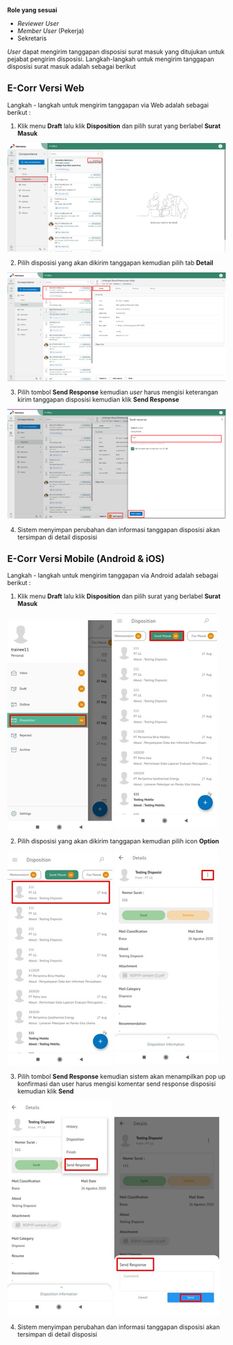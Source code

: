**Role yang sesuai**

- *Reviewer User*
- *Member User* (Pekerja)
- Sekretaris

 _User_ dapat mengirim tanggapan disposisi surat masuk yang ditujukan untuk pejabat pengirim disposisi. Langkah-langkah untuk mengirim tanggapan disposisi surat masuk adalah sebagai berikut

## **E-Corr Versi Web**

Langkah - langkah untuk mengirim tanggapan via Web adalah sebagai berikut :

1.    Klik menu **Draft** lalu klik **Disposition** dan pilih surat yang berlabel **Surat Masuk**

![gambar](SuratMasuk/SM_Web/02SM48.png)

2.    Pilih disposisi yang akan dikirim tanggapan kemudian pilih tab **Detail**

![gambar](SuratMasuk/SM_Web/02SM49.png)

3.    Pilih tombol **Send Response** kemudian _user_ harus mengisi keterangan kirim tanggapan disposisi kemudian klik **Send Response**

![gambar](SuratMasuk/SM_Web/02SM50.png)

4.    Sistem menyimpan perubahan dan informasi tanggapan disposisi akan tersimpan di detail disposisi



## **E-Corr Versi Mobile (Android & iOS)**

Langkah - langkah untuk mengirim tanggapan via Android adalah sebagai berikut :

1.  Klik menu **Draft** lalu klik **Disposition** dan pilih surat yang berlabel **Surat Masuk**
   
![gambar](SuratMasuk/SM_Android/Tanggapdisposisi/A01.jpg) ![gambar](SuratMasuk/SM_Android/Tanggapdisposisi/A02.jpg) 

2. Pilih disposisi yang akan dikirim tanggapan kemudian pilih icon **Option**

![gambar](SuratMasuk/SM_Android/Tanggapdisposisi/A03.jpg) ![gambar](SuratMasuk/SM_Android/Tanggapdisposisi/A04.jpg) 

3. Pilih tombol **Send Response** kemudian sistem akan menampilkan pop up konfirmasi dan user harus mengisi komentar send response disposisi kemudian klik **Send**

![gambar](SuratMasuk/SM_Android/Tanggapdisposisi/A05.jpg) ![gambar](SuratMasuk/SM_Android/Tanggapdisposisi/A06.jpg) 

4. Sistem menyimpan perubahan dan informasi tanggapan disposisi akan tersimpan di detail disposisi


